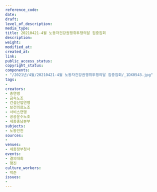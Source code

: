 ```yaml
---
reference_code: 
date: 
draft: 
level_of_description: 
media_type: 
title: 20210421-4월 노동자건강권쟁취투쟁의달 집중집회
description: 
weight: 
modified_at: 
created_at: 
link: 
public_access_status: 
copyright_status: 
components:
- "/2021년/4월/20210421-4월 노동자건강권쟁취투쟁의달 집중집회/_1DX0543.jpg"
tags:
- 
creators:
- 총연맹
- 금속노조
- 건설산업연맹
- 보건의료노조
- 서비스연맹
- 공공운수노조
- 세종충남본부
subjects:
- 노동안전
sources:
- 
venues:
- 세종정부청사
events:
- 결의대회
- 행진
culture_workers:
- 박준
issues:
- 
---
```

